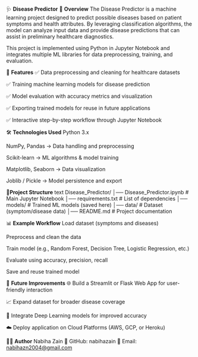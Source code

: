 🩺 **Disease Predictor**
📌 **Overview**
The Disease Predictor is a machine learning project designed to predict possible diseases based on patient symptoms and health attributes. By leveraging classification algorithms, the model can analyze input data and provide disease predictions that can assist in preliminary healthcare diagnostics.

This project is implemented using Python in Jupyter Notebook and integrates multiple ML libraries for data preprocessing, training, and evaluation.

🚀 **Features**
✅ Data preprocessing and cleaning for healthcare datasets

✅ Training machine learning models for disease prediction

✅ Model evaluation with accuracy metrics and visualization

✅ Exporting trained models for reuse in future applications

✅ Interactive step-by-step workflow through Jupyter Notebook

🛠 **Technologies Used**
Python 3.x

NumPy, Pandas → Data handling and preprocessing

Scikit-learn → ML algorithms & model training

Matplotlib, Seaborn → Data visualization

Joblib / Pickle → Model persistence and export

📂**Project Structure**
text
Disease_Predictor/
│── Disease_Predictor.ipynb    # Main Jupyter Notebook
│── requirements.txt           # List of dependencies
│── models/                    # Trained ML models (saved here)
│── data/                      # Dataset (symptom/disease data)
│── README.md                  # Project documentation

📊 **Example Workflow**
Load dataset (symptoms and diseases)

Preprocess and clean the data

Train model (e.g., Random Forest, Decision Tree, Logistic Regression, etc.)

Evaluate using accuracy, precision, recall

Save and reuse trained model

🔮 **Future Improvements**
🌐 Build a Streamlit or Flask Web App for user-friendly interaction

📈 Expand dataset for broader disease coverage

🤖 Integrate Deep Learning models for improved accuracy

☁️ Deploy application on Cloud Platforms (AWS, GCP, or Heroku)

👨‍💻 **Author**
Nabiha Zain
🔗 GitHub: nabihazain
📧 Email: nabihazn2004@gmail.com

